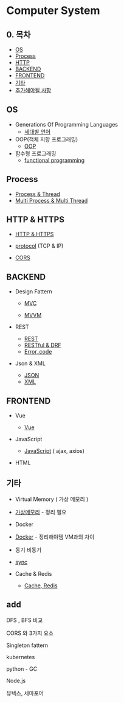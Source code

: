 # Computer System

## 0. 목차

* [OS](#OS)
* [Process](#Process)
* [HTTP](#HTTP&HTTPS)
* [BACKEND](#BACKEND)
* [FRONTEND](#FRONTEND)
* [기타](#기타)
* [추가해야될 사항](#add)


## OS

* Generations Of Programming Languages
  * [세대별 언어](CS/languages.md)
* OOP(객체 지향 프로그래밍)
  * [OOP](CS/OOP.md)
* 함수형 프로그래밍
  * [functional programming](CS/functional_programming.md)

## Process

* [Process & Thread](CS/process&thread.md)
* [Multi Process & Multi Thread](CS/multiprocess.md)



## HTTP & HTTPS

* [HTTP & HTTPS](CS/HTTP.md)

* [protocol](CS/protocol.md) (TCP & IP)

* [CORS](CS/CORS.md)

  


## BACKEND

* Design Fattern

  * [MVC](CS/MVC.md)

  * [MVVM](CS/MVVM.md)

* REST

  * [REST](CS/REST.md)
  * [RESTful & DRF](CS/REST++.md)
  * [Error_code](CS/error_code.md)
  
  
  
* Json  & XML 

  * [JSON](CS/json.md)
  * [XML](xml.md)

  

## FRONTEND

* Vue
  
  * [Vue](CS/Vue.md)
  
* JavaScript
  
  * [JavaScript](CS/JavaScript.md) ( ajax, axios)
  
* HTML

  
## 기타

* Virtual Memory ( 가상 메모리 )
  
* [가상메모리](CS/VirtualMemory.md) - 정리 필요
  
* Docker
  
* [Docker](CS/docker.md) - 정리해야댐 VM과의 차이
  
* 동기 비동기
  
* [sync](CS/sync.md)
  
* Cache & Redis
  
  * [Cache, Redis](CS/Cache&Redis.md)
  
  

## add

DFS , BFS 비교

CORS 와 3가지 요소

Singleton fattern

kubernetes

python - GC

Node.js

뮤텍스, 세마포어

